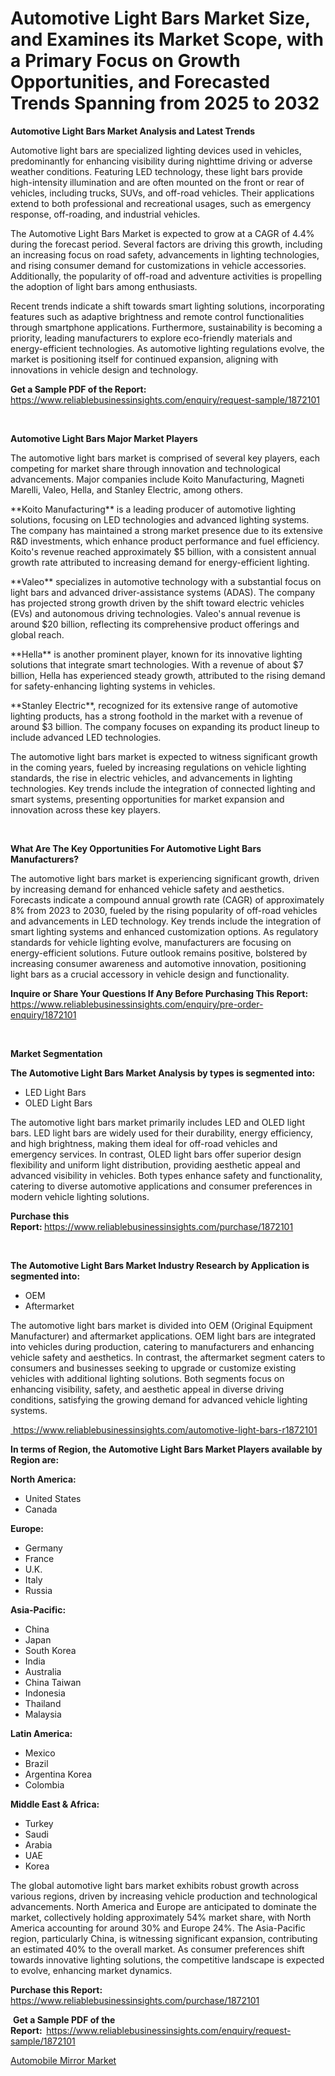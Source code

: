 <p><h1>Automotive Light Bars Market Size, and Examines its Market Scope, with a Primary Focus on Growth Opportunities, and Forecasted Trends Spanning from 2025 to 2032</h1></p><p><strong>Automotive Light Bars Market Analysis and Latest Trends</strong></p>
<p><p>Automotive light bars are specialized lighting devices used in vehicles, predominantly for enhancing visibility during nighttime driving or adverse weather conditions. Featuring LED technology, these light bars provide high-intensity illumination and are often mounted on the front or rear of vehicles, including trucks, SUVs, and off-road vehicles. Their applications extend to both professional and recreational usages, such as emergency response, off-roading, and industrial vehicles.</p><p>The Automotive Light Bars Market is expected to grow at a CAGR of 4.4% during the forecast period. Several factors are driving this growth, including an increasing focus on road safety, advancements in lighting technologies, and rising consumer demand for customizations in vehicle accessories. Additionally, the popularity of off-road and adventure activities is propelling the adoption of light bars among enthusiasts.</p><p>Recent trends indicate a shift towards smart lighting solutions, incorporating features such as adaptive brightness and remote control functionalities through smartphone applications. Furthermore, sustainability is becoming a priority, leading manufacturers to explore eco-friendly materials and energy-efficient technologies. As automotive lighting regulations evolve, the market is positioning itself for continued expansion, aligning with innovations in vehicle design and technology.</p></p>
<p><strong>Get a Sample PDF of the Report:&nbsp;</strong> <a href="https://www.reliablebusinessinsights.com/enquiry/request-sample/1872101?utm_campaign=3568&utm_medium=2&utm_source=Github&utm_content=ia&utm_term=30032025&utm_id=automotive-light-bars">https://www.reliablebusinessinsights.com/enquiry/request-sample/1872101</a></p>
<p>&nbsp;</p>
<p><strong>Automotive Light Bars Major Market Players</strong></p>
<p><p>The automotive light bars market is comprised of several key players, each competing for market share through innovation and technological advancements. Major companies include Koito Manufacturing, Magneti Marelli, Valeo, Hella, and Stanley Electric, among others.</p><p>**Koito Manufacturing** is a leading producer of automotive lighting solutions, focusing on LED technologies and advanced lighting systems. The company has maintained a strong market presence due to its extensive R&D investments, which enhance product performance and fuel efficiency. Koito's revenue reached approximately $5 billion, with a consistent annual growth rate attributed to increasing demand for energy-efficient lighting.</p><p>**Valeo** specializes in automotive technology with a substantial focus on light bars and advanced driver-assistance systems (ADAS). The company has projected strong growth driven by the shift toward electric vehicles (EVs) and autonomous driving technologies. Valeo's annual revenue is around $20 billion, reflecting its comprehensive product offerings and global reach.</p><p>**Hella** is another prominent player, known for its innovative lighting solutions that integrate smart technologies. With a revenue of about $7 billion, Hella has experienced steady growth, attributed to the rising demand for safety-enhancing lighting systems in vehicles.</p><p>**Stanley Electric**, recognized for its extensive range of automotive lighting products, has a strong foothold in the market with a revenue of around $3 billion. The company focuses on expanding its product lineup to include advanced LED technologies.</p><p>The automotive light bars market is expected to witness significant growth in the coming years, fueled by increasing regulations on vehicle lighting standards, the rise in electric vehicles, and advancements in lighting technologies. Key trends include the integration of connected lighting and smart systems, presenting opportunities for market expansion and innovation across these key players.</p></p>
<p>&nbsp;</p>
<p><strong>What Are The Key Opportunities For Automotive Light Bars Manufacturers?</strong></p>
<p><p>The automotive light bars market is experiencing significant growth, driven by increasing demand for enhanced vehicle safety and aesthetics. Forecasts indicate a compound annual growth rate (CAGR) of approximately 8% from 2023 to 2030, fueled by the rising popularity of off-road vehicles and advancements in LED technology. Key trends include the integration of smart lighting systems and enhanced customization options. As regulatory standards for vehicle lighting evolve, manufacturers are focusing on energy-efficient solutions. Future outlook remains positive, bolstered by increasing consumer awareness and automotive innovation, positioning light bars as a crucial accessory in vehicle design and functionality.</p></p>
<p><strong>Inquire or Share Your Questions If Any Before Purchasing This Report:</strong> <a href="https://www.reliablebusinessinsights.com/enquiry/pre-order-enquiry/1872101?utm_campaign=3568&utm_medium=2&utm_source=Github&utm_content=ia&utm_term=30032025&utm_id=automotive-light-bars">https://www.reliablebusinessinsights.com/enquiry/pre-order-enquiry/1872101</a></p>
<p>&nbsp;</p>
<p><strong>Market Segmentation</strong></p>
<p><strong>The Automotive Light Bars Market Analysis by types is segmented into:</strong></p>
<p><ul><li>LED Light Bars</li><li>OLED Light Bars</li></ul></p>
<p><p>The automotive light bars market primarily includes LED and OLED light bars. LED light bars are widely used for their durability, energy efficiency, and high brightness, making them ideal for off-road vehicles and emergency services. In contrast, OLED light bars offer superior design flexibility and uniform light distribution, providing aesthetic appeal and advanced visibility in vehicles. Both types enhance safety and functionality, catering to diverse automotive applications and consumer preferences in modern vehicle lighting solutions.</p></p>
<p><strong>Purchase this Report:&nbsp;</strong><a href="https://www.reliablebusinessinsights.com/purchase/1872101?utm_campaign=3568&utm_medium=2&utm_source=Github&utm_content=ia&utm_term=30032025&utm_id=automotive-light-bars">https://www.reliablebusinessinsights.com/purchase/1872101</a></p>
<p>&nbsp;</p>
<p><strong>The Automotive Light Bars Market Industry Research by Application is segmented into:</strong></p>
<p><ul><li>OEM</li><li>Aftermarket</li></ul></p>
<p><p>The automotive light bars market is divided into OEM (Original Equipment Manufacturer) and aftermarket applications. OEM light bars are integrated into vehicles during production, catering to manufacturers and enhancing vehicle safety and aesthetics. In contrast, the aftermarket segment caters to consumers and businesses seeking to upgrade or customize existing vehicles with additional lighting solutions. Both segments focus on enhancing visibility, safety, and aesthetic appeal in diverse driving conditions, satisfying the growing demand for advanced vehicle lighting systems.</p></p>
<p><a href="https://www.reliablebusinessinsights.com/automotive-light-bars-r1872101?utm_campaign=3568&utm_medium=2&utm_source=Github&utm_content=ia&utm_term=30032025&utm_id=automotive-light-bars">&nbsp;https://www.reliablebusinessinsights.com/automotive-light-bars-r1872101</a></p>
<p><strong>In terms of Region, the Automotive Light Bars Market Players available by Region are:</strong></p>
<p>
    <p> <strong> North America: </strong>
        <ul>
            <li>United States</li>
            <li>Canada</li>
        </ul>
        </p> 
    <p> <strong> Europe: </strong>
        <ul>
            <li>Germany</li>
            <li>France</li>
            <li>U.K.</li>
            <li>Italy</li>
            <li>Russia</li>
        </ul>
        </p> 
    <p> <strong> Asia-Pacific: </strong>
        <ul>
            <li>China</li>
            <li>Japan</li>
            <li>South Korea</li>
            <li>India</li>
            <li>Australia</li>
            <li>China Taiwan</li>
            <li>Indonesia</li>
            <li>Thailand</li>
            <li>Malaysia</li>
        </ul>
        </p> 
    <p> <strong> Latin America: </strong>
        <ul>
            <li>Mexico</li>
            <li>Brazil</li>
            <li>Argentina Korea</li>
            <li>Colombia</li>
        </ul>
        </p> 
    <p> <strong> Middle East & Africa: </strong>
        <ul>
            <li>Turkey</li>
            <li>Saudi</li>
            <li>Arabia</li>
            <li>UAE</li>
            <li>Korea</li>
        </ul>
    </p>
    </p>
<p><p>The global automotive light bars market exhibits robust growth across various regions, driven by increasing vehicle production and technological advancements. North America and Europe are anticipated to dominate the market, collectively holding approximately 54% market share, with North America accounting for around 30% and Europe 24%. The Asia-Pacific region, particularly China, is witnessing significant expansion, contributing an estimated 40% to the overall market. As consumer preferences shift towards innovative lighting solutions, the competitive landscape is expected to evolve, enhancing market dynamics.</p></p>
<p><strong>Purchase this Report: </strong><a href="https://www.reliablebusinessinsights.com/purchase/1872101?utm_campaign=3568&utm_medium=2&utm_source=Github&utm_content=ia&utm_term=30032025&utm_id=automotive-light-bars">https://www.reliablebusinessinsights.com/purchase/1872101</a></p>
<p>&nbsp;<strong>Get a Sample PDF of the Report:&nbsp;&nbsp;</strong><a href="https://www.reliablebusinessinsights.com/enquiry/request-sample/1872101?utm_campaign=3568&utm_medium=2&utm_source=Github&utm_content=ia&utm_term=30032025&utm_id=automotive-light-bars">https://www.reliablebusinessinsights.com/enquiry/request-sample/1872101</a></p>
<p><strong></strong></p>
<p><p><a href="https://github.com/guzasbahsas/Market-Research-Report-List-1/blob/main/automobile-mirror-market.md?utm_campaign=3568&utm_medium=2&utm_source=Github&utm_content=ia&utm_term=30032025&utm_id=automotive-light-bars">Automobile Mirror Market</a></p></p>